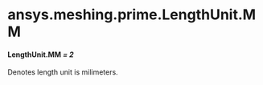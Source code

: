 # ansys.meshing.prime.LengthUnit.MM

#### LengthUnit.MM *= 2*

Denotes length unit is milimeters.

<!-- !! processed by numpydoc !! -->
